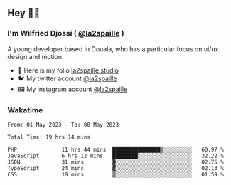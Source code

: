 ## Hey 👋🏾
### I'm Wilfried Djossi ( <a href="https://twitter.com/la2spaille/" target="_blank">@la2spaille</a> )
A young developer based in Douala, who has a particular focus on ui/ux design and motion.

- 🎨 Here is my folio [la2spaille.studio](https://la2spaille.studio/)
- 🐦 My twitter account [@la2spaille](https://twitter.com/la2spaille/)
- 🖼 My instagram account [@la2spaille](https://www.instagram.com/la2spaille/)

### Wakatime
<!--START_SECTION:waka-->

```text
From: 01 May 2023 - To: 08 May 2023

Total Time: 19 hrs 14 mins

PHP              11 hrs 44 mins  ███████████████▒░░░░░░░░░   60.97 %
JavaScript       6 hrs 12 mins   ████████░░░░░░░░░░░░░░░░░   32.22 %
JSON             31 mins         ▓░░░░░░░░░░░░░░░░░░░░░░░░   02.75 %
TypeScript       24 mins         ▓░░░░░░░░░░░░░░░░░░░░░░░░   02.13 %
CSS              18 mins         ▒░░░░░░░░░░░░░░░░░░░░░░░░   01.59 %
```

<!--END_SECTION:waka-->
<!--
**la2spaille/la2spaille** is a ✨ _special_ ✨ repository because its `README.md` (this file) appears on your GitHub profile.

Here are some ideas to get you started:

- 🔭 I’m currently working on ...
- 🌱 I’m currently learning ...
- 👯 I’m looking to collaborate on ...
- 🤔 I’m looking for help with ...
- 💬 Ask me about ...
- 📫 How to reach me: ...
- 😄 Pronouns: ...
- ⚡ Fun fact: ...
-->
